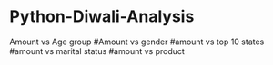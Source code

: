 # Python-Diwali-Analysis
Amount vs Age group
#Amount vs gender
#amount vs top 10 states
#amount vs marital status
#amount vs product
